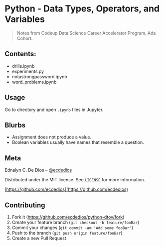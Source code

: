 # Python - Data Types, Operators, and Variables
> Notes from Codeup Data Science Career Accelerator Program, Ada Cohort.


## Contents:
- drills.ipynb
- experiments.py
- notastrongpassword.ipynb
- word_problems.ipynb


## Usage

Go to directory and open ``.ipynb`` files in Jupyter.


## Blurbs

- Assignment does not produce a value.
- Boolean variables usually have names that resemble a question.

## Meta

Ednalyn C. De Dios – [@ecdedios](https://twitter.com/ecdedios)

Distributed under the MIT license. See ``LICENSE`` for more information.

[https://github.com/ecdedios](https://github.com/ecdedios)

## Contributing

1. Fork it (<https://github.com/ecdedios/python-dtov/fork>)
2. Create your feature branch (`git checkout -b feature/fooBar`)
3. Commit your changes (`git commit -am 'Add some fooBar'`)
4. Push to the branch (`git push origin feature/fooBar`)
5. Create a new Pull Request

